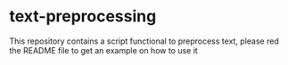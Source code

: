 # text-preprocessing
This repository contains a script functional to preprocess text, please red the README file to get an example on how to use it
